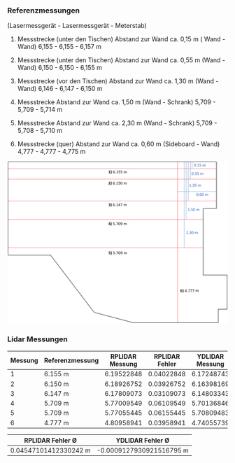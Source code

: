 ### Referenzmessungen

(Lasermessgerät - Lasermessgerät - Meterstab)
1. Messstrecke (unter den Tischen) Abstand zur Wand ca. 0,15 m ( Wand - Wand)
6,155 - 6,155 - 6,157 m

2. Messstrecke (unter den Tischen) Abstand zur Wand ca. 0,55 m (Wand - Wand)
6,150 - 6,150 - 6,155 m

3. Messstrecke (vor den Tischen) Abstand zur Wand ca. 1,30 m (Wand - Wand)
6,146 - 6,147 - 6,150 m

4. Messstrecke Abstand zur Wand ca. 1,50 m (Wand - Schrank)
5,709 - 5,709 - 5,714 m

5. Messstrecke Abstand zur Wand ca. 2,30 m (Wand - Schrank)
5,709 - 5,708 - 5,710 m

6. Messstrecke (quer) Abstand zur Wand ca. 0,60 m (Sideboard - Wand)
4,777 - 4,777 - 4,775 m

![messungen_raumplan](layout_measurements_FK35.png)


### Lidar Messungen

| Messung | Referenzmessung | RPLIDAR Messung | RPLIDAR Fehler | YDLIDAR Messung | YDLIDAR Fehler
| ------ | ------ | ------ | ------ |-----|-----|
| 1 | 6.155 m | 6.19522848 | 0.04022848 | 6.17248743 | 0.01748743 |
| 2 | 6.150 m | 6.18926752 | 0.03926752 | 6.16398169 | 0.01398169 |
| 3 | 6.147 m | 6.17809073 | 0.03109073 | 6.14803343 | 0.00103343 |
| 4 | 5.709 m | 5.77009549 | 0.06109549 | 5.70136846 | -0.00763154 |
| 5 | 5.709 m | 5.77055445 | 0.06155445 | 5.70809483 | -0.00090517 |
| 6 | 4.777 m | 4.80958941 | 0.03958941 | 4.74055739 | -0.02944261 |

| RPLIDAR Fehler Ø | YDLIDAR Fehler Ø |
| - | - |
|0.04547101412330242 m | -0.0009127930921516795 m | 